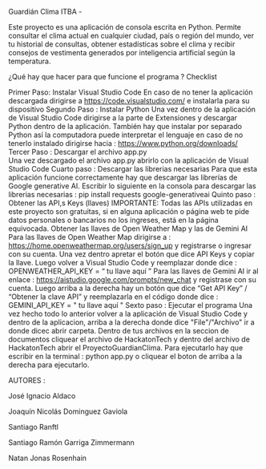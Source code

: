 Guardián Clima ITBA - 

Este proyecto es una aplicación de consola escrita en Python. Permite consultar el clima actual en cualquier ciudad, país o región del mundo, ver tu historial de consultas, obtener estadísticas sobre el clima y recibir consejos de vestimenta generados por inteligencia artificial según la temperatura.

¿Qué hay que hacer para que funcione el programa ? Checklist 

Primer Paso: Instalar Visual Studio Code 
En caso de no tener la aplicación descargada dirigirse a https://code.visualstudio.com/ e instalarla para su dispositivo
Segundo Paso : Instalar Python 
Una vez dentro de la aplicación de Visual Studio Code dirigirse a la parte de Extensiones y descargar Python dentro de la aplicación. 
También hay que instalar por separado Python así la computadora puede interpretar el lenguaje en caso de no tenerlo instalado dirigirse hacia : https://www.python.org/downloads/ 
Tercer Paso : Descargar el archivo app.py 	
Una vez descargado el archivo app.py abrirlo con la aplicación de Visual Studio Code
Cuarto paso : Descargar las librerias necesarias 
Para que esta aplicación funcione correctamente hay que descargar las librerías de Google generative AI. Escribir lo siguiente en la consola para descargar las librerias necesarias :  pip install requests google-generativeai
Quinto paso : Obtener las API,s Keys (llaves) 
IMPORTANTE: Todas las APIs utilizadas en este proyecto son gratuitas, si en alguna aplicación o página web te pide datos personales o bancarios no los ingreses, está en la página equivocada. 
Obtener las llaves de Open Weather Map y las de Gemini AI 
Para las llaves de Open Weather Map dirigirse a : https://home.openweathermap.org/users/sign_up 
y registrarse o ingresar con su cuenta. 
Una vez dentro apretar el botón que dice API Keys y copiar la llave. Luego volver a Visual Studio Code y reemplazar donde dice : 
OPENWEATHER_API_KEY = “ tu llave aquí ” 
Para las llaves de Gemini AI ir al enlace : https://aistudio.google.com/prompts/new_chat y registrase con su cuenta. Luego arriba a la derecha hay un botón que dice “Get API Key” / “Obtener la clave API” y reemplazarla en el código donde dice :  
GEMINI_API_KEY = " tu llave aquí "
Sexto paso : Ejecutar el programa 
Una vez hecho todo lo anterior volver a la aplicación de Visual Studio Code y dentro de la aplicacion, arriba a la derecha donde dice "File"/"Archivo" ir a donde dicec abrir carpeta. Dentro de tus archivos en la seccion de documentos cliquear el archivo de HackatonTech y dentro del archivo de HackatonTech abrir el ProyectoGuardianClima. Para ejecutarlo hay que escribir en la terminal : python app.py o cliquear el boton de arriba a la derecha para ejecutarlo. 


AUTORES : 

José Ignacio Aldaco

Joaquín Nicolás Dominguez Gaviola

Santiago Ranftl

Santiago Ramón Garriga Zimmermann

Natan Jonas Rosenhain
